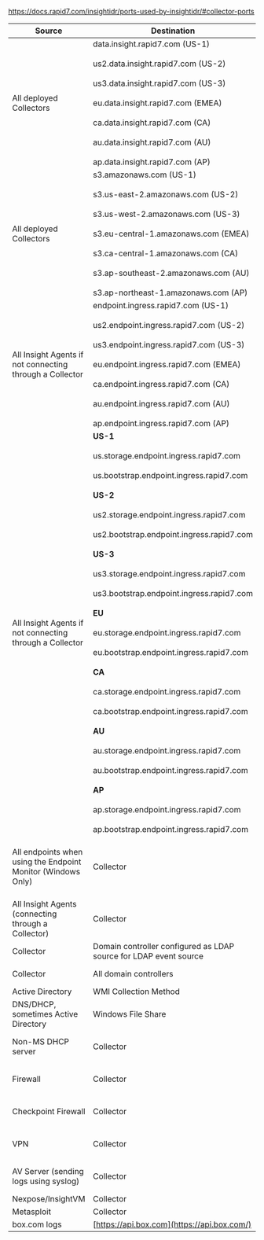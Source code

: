 https://docs.rapid7.com/insightidr/ports-used-by-insightidr/#collector-ports

|Source|Destination|Port|
|---|---|---|
|All deployed Collectors|data.insight.rapid7.com (US-1)  <br>  <br>us2.data.insight.rapid7.com (US-2)  <br>  <br>us3.data.insight.rapid7.com (US-3)  <br>  <br>eu.data.insight.rapid7.com (EMEA)  <br>  <br>ca.data.insight.rapid7.com (CA)  <br>  <br>au.data.insight.rapid7.com (AU)  <br>  <br>ap.data.insight.rapid7.com (AP)|443|
|All deployed Collectors|s3.amazonaws.com (US-1)  <br>  <br>s3.us-east-2.amazonaws.com (US-2)  <br>  <br>s3.us-west-2.amazonaws.com (US-3)  <br>  <br>s3.eu-central-1.amazonaws.com (EMEA)  <br>  <br>s3.ca-central-1.amazonaws.com (CA)  <br>  <br>s3.ap-southeast-2.amazonaws.com (AU)  <br>  <br>s3.ap-northeast-1.amazonaws.com (AP)|443|
|All Insight Agents if not connecting through a Collector|endpoint.ingress.rapid7.com (US-1)  <br>  <br>us2.endpoint.ingress.rapid7.com (US-2)  <br>  <br>us3.endpoint.ingress.rapid7.com (US-3)  <br>  <br>eu.endpoint.ingress.rapid7.com (EMEA)  <br>  <br>ca.endpoint.ingress.rapid7.com (CA)  <br>  <br>au.endpoint.ingress.rapid7.com (AU)  <br>  <br>ap.endpoint.ingress.rapid7.com (AP)|443|
|All Insight Agents if not connecting through a Collector|**US-1**  <br>  <br>us.storage.endpoint.ingress.rapid7.com  <br>  <br>us.bootstrap.endpoint.ingress.rapid7.com  <br>  <br>**US-2**  <br>  <br>us2.storage.endpoint.ingress.rapid7.com  <br>  <br>us2.bootstrap.endpoint.ingress.rapid7.com  <br>  <br>**US-3**  <br>  <br>us3.storage.endpoint.ingress.rapid7.com  <br>  <br>us3.bootstrap.endpoint.ingress.rapid7.com  <br>  <br>**EU**  <br>  <br>eu.storage.endpoint.ingress.rapid7.com  <br>  <br>eu.bootstrap.endpoint.ingress.rapid7.com  <br>  <br>**CA**  <br>  <br>ca.storage.endpoint.ingress.rapid7.com  <br>  <br>ca.bootstrap.endpoint.ingress.rapid7.com  <br>  <br>**AU**  <br>  <br>au.storage.endpoint.ingress.rapid7.com  <br>  <br>au.bootstrap.endpoint.ingress.rapid7.com  <br>  <br>**AP**  <br>  <br>ap.storage.endpoint.ingress.rapid7.com  <br>  <br>ap.bootstrap.endpoint.ingress.rapid7.com|443|
|All endpoints when using the Endpoint Monitor (Windows Only)|Collector|135 or 445 (WMI), 5508, 20000-30000|
|All Insight Agents (connecting through a Collector)|Collector|5508, 6608, 8037|
|Collector|Domain controller configured as LDAP source for LDAP event source|636 or 389|
|Collector|All domain controllers|135, 139, 445|
|Active Directory|WMI Collection Method|135, 445|
|DNS/DHCP, sometimes Active Directory|Windows File Share|139|
|Non-MS DHCP server|Collector|*UDP/TCP port above 1024|
|Firewall|Collector|*UDP/TCP port above 1024|
|Checkpoint Firewall|Collector|18184 or other as specified|
|VPN|Collector|*UDP/TCP port above 1024|
|AV Server (sending logs using syslog)|Collector|*UDP/TCP port above 1024|
|Nexpose/InsightVM|Collector|3780|
|Metasploit|Collector|3790|
|box.com logs|[https://api.box.com](https://api.box.com/)|443|